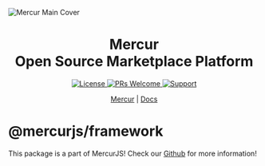![Mercur Main Cover](https://cdn.prod.website-files.com/6790aeffc4b432ccaf1b56e5/67a225dc6fa298afc1cc4ae6_Mercur%20Cover.png)

<div align="center">
  <h1>Mercur <br> Open Source Marketplace Platform</h1> 
  <!-- Shields.io Badges -->
  <a href="https://github.com/mercurjs/mercur/tree/main?tab=MIT-1-ov-file">
    <img alt="License" src="https://img.shields.io/badge/license-MIT-blue.svg" />
  </a>
  <a href="#">
    <img alt="PRs Welcome" src="https://img.shields.io/badge/PRs-welcome-brightgreen.svg" />
  </a>
  <a href="https://rigbyjs.com/#contact">
    <img alt="Support" src="https://img.shields.io/badge/support-contact%20author-blueviolet.svg" />
  </a>
  <p>
    <a href="https://mercurjs.com/">Mercur</a> |   <a href="https://docs.mercurjs.com/">Docs</a> 
  </p> 
</div>

# @mercurjs/framework

This package is a part of MercurJS! Check our <a href="https://github.com/mercurjs/mercur">Github</a> for more information!
